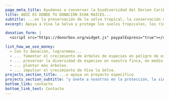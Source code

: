 ```yaml
---
page_meta_title: Ayudanos a conservar la biodiversidad del Darien Caribe
title: AQUÍ ES DONDE TU DONACIÓN ECHA RAÍCES...
subtitle: ...en la preservación de la selva tropical, la conservación de especies y la lucha contra el cambio climático.
excerpt: Apoya a Viva la Selva y protege los suelos tropicales, los ríos y el clima. Contribuye a la reforestación diversificada y recupera especies de árboles en peligro de extinción.

donation_form: |
  <script src="https://donorbox.org/widget.js" paypalExpress="true"></script><iframe src="https://donorbox.org/embed/apoyanos-6" name="donorbox" allowpaymentrequest="allowpaymentrequest" seamless="seamless" frameborder="0" scrolling="no" height="900px" width="100%" style="max-width: 500px; min-width: 250px; max-height:none!important"></iframe>

list_how_we_use_money:
  - Con tu donación, lograremos...
  - ... fomentar el crecimiento de árboles de especies en peligro de extinción.
  - ... preservar la diversidad de especies en nuestra finca, en medio de extensos pastizales.
  - ... plantar más árboles.
  - ... impulsar el crecimiento de Viva la Selva.
projects_section_title: ...o apoya un proyecto específico
projects_section_subtitle: "y únete a nosotros en la protección, la siembra o el cuidado:"
bottom_link: contacto
bottom_link_text: Contacto
---
```


